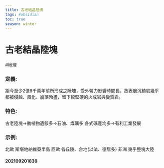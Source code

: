 ```yaml
---
title: 古老結晶陸塊
tags: #obsidian 
toc: true
season: winter
---
```

# 古老結晶陸塊
#地理 

### 定義:
距今至少2億8千萬年前所形成之陸塊，受外營力影響時間長，故表層沉積岩幾乎都被侵蝕、風化、崩落殆盡，留下較堅硬的火成岩與變質岩。
### 特色:
古老陸塊->動植物遺骸多->石油、煤礦多
各式礦產均多->有利工業發展
### 示例:
北歐 斯堪地納維亞半島
西歐 各丘陵、台地(以法、德居多)
非洲 幾乎整塊大陸

#### 202109201836